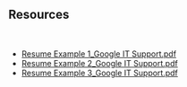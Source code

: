 ## Resources

<br>

* [Resume Example 1_Google IT Support.pdf](https://d3c33hcgiwev3.cloudfront.net/Wq_49IADQrKv-PSAAyKySg_5b6029aa3cd94c36b6be61f775f78477_Resume-Example-1_Google-IT-Support.pdf?Expires=1597881600&Signature=MgGpdrgcdAjZrjEDoVh5Ef-ENskHiKF3JvrAjsZmn2WtrMOQ01lONtRd3bdOZtcpiM-t1iDRD6E94VpIz2WIUufw5Uv7txNUMBL1-2Jefw~-nvKFpX3JDweBFH9RWStBovp-7Sk7x9STX0GUkQwJiQYaagQfyypbWqICpcpwH0w_&Key-Pair-Id=APKAJLTNE6QMUY6HBC5A)
* [Resume Example 2_Google IT Support.pdf](https://d3c33hcgiwev3.cloudfront.net/QkoWidoNQ2aKFonaDcNmyA_834dd92a40464a87a5c52c14a0944334_Resume-Example-2_Google-IT-Support.pdf?Expires=1597881600&Signature=S6~8IC0UcKh3xUR2ISp5jgFFI0~hmICTcboTraS6FFBBzzqD-0nTakgafyrxudLJHIYoVhZ7PmrELTVL-ps7Msqa-38rSlzWQiMFYFfkXczIa5PT7vWM7v6tORBOePmPxMBy~LuriS73SzZU3hZRiG3V1bOY0WgNO2A4~bG~iXg_&Key-Pair-Id=APKAJLTNE6QMUY6HBC5A)
* [Resume Example 3_Google IT Support.pdf](https://d3c33hcgiwev3.cloudfront.net/i1TzQIl3SuaU80CJd9rmqQ_6a076e336e39414ab9f8720ab0c78d49_Resume-Example-3_Google-IT-Support-1-.pdf?Expires=1597881600&Signature=H1Fvo3nx8NGzui33mur2iK7wXiUgD8moRv6o7FzWRhvnAEzEDnJm1JqvJanD27msJo0AHCw0zjZAZqfrrqpDSsa0WfRIyVTp0F-xmGlANCAHC2~LnXZdALadmnkzS5FpX7qoyp3sZ6BjxD7WP71T7TPA6obo3EctGn~2wVhrW34_&Key-Pair-Id=APKAJLTNE6QMUY6HBC5A)